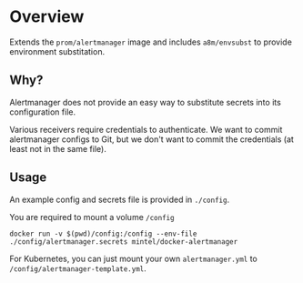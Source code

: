 # Overview

Extends the `prom/alertmanager` image and includes `a8m/envsubst` to provide
environment substitation.

## Why?

Alertmanager does not provide an easy way to substitute secrets into its
configuration file.

Various receivers require credentials to authenticate. We want to commit alertmanager
configs to Git, but we don't want to commit the credentials (at least not in the same file).

## Usage

An example config and secrets file is provided in `./config`.

You are required to mount a volume `/config`

```
docker run -v $(pwd)/config:/config --env-file ./config/alertmanager.secrets mintel/docker-alertmanager
```

For Kubernetes, you can just mount your own `alertmanager.yml` to `/config/alertmanager-template.yml`.